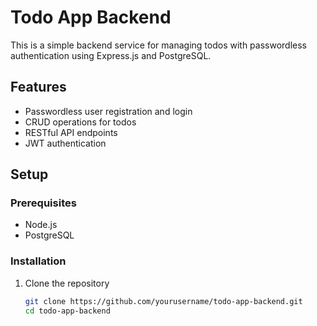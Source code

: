 # Todo App Backend

This is a simple backend service for managing todos with passwordless authentication using Express.js and PostgreSQL.

## Features

- Passwordless user registration and login
- CRUD operations for todos
- RESTful API endpoints
- JWT authentication

## Setup

### Prerequisites

- Node.js
- PostgreSQL

### Installation

1. Clone the repository
   ```sh
   git clone https://github.com/yourusername/todo-app-backend.git
   cd todo-app-backend
   ```
